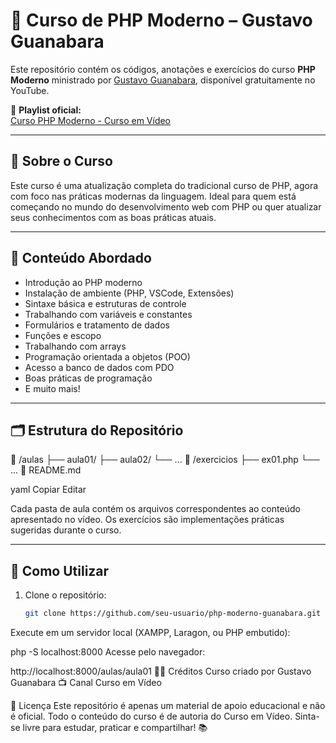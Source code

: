 # 📘 Curso de PHP Moderno – Gustavo Guanabara

Este repositório contém os códigos, anotações e exercícios do curso **PHP Moderno** ministrado por [Gustavo Guanabara](https://www.youtube.com/@CursoemVideo), disponível gratuitamente no YouTube.

🎥 **Playlist oficial:**  
[Curso PHP Moderno - Curso em Vídeo](https://www.youtube.com/playlist?list=PLHz_AreHm4dlFPrCXCmd5g92860x_Pbr_)

---

## 📌 Sobre o Curso

Este curso é uma atualização completa do tradicional curso de PHP, agora com foco nas práticas modernas da linguagem. Ideal para quem está começando no mundo do desenvolvimento web com PHP ou quer atualizar seus conhecimentos com as boas práticas atuais.

---

## 🧠 Conteúdo Abordado

- Introdução ao PHP moderno
- Instalação de ambiente (PHP, VSCode, Extensões)
- Sintaxe básica e estruturas de controle
- Trabalhando com variáveis e constantes
- Formulários e tratamento de dados
- Funções e escopo
- Trabalhando com arrays
- Programação orientada a objetos (POO)
- Acesso a banco de dados com PDO
- Boas práticas de programação
- E muito mais!

---

## 🗂 Estrutura do Repositório

📁 /aulas ├── aula01/ ├── aula02/ └── ... 📁 /exercicios ├── ex01.php └── ... 📄 README.md

yaml
Copiar
Editar

Cada pasta de aula contém os arquivos correspondentes ao conteúdo apresentado no vídeo. Os exercícios são implementações práticas sugeridas durante o curso.

---

## 🚀 Como Utilizar

1. Clone o repositório:
   ```bash
   git clone https://github.com/seu-usuario/php-moderno-guanabara.git
Execute em um servidor local (XAMPP, Laragon, ou PHP embutido):

php -S localhost:8000
Acesse pelo navegador:

http://localhost:8000/aulas/aula01
🧑‍🏫 Créditos
Curso criado por Gustavo Guanabara
📺 Canal Curso em Vídeo

📄 Licença
Este repositório é apenas um material de apoio educacional e não é oficial.
Todo o conteúdo do curso é de autoria do Curso em Vídeo.
Sinta-se livre para estudar, praticar e compartilhar! 📚